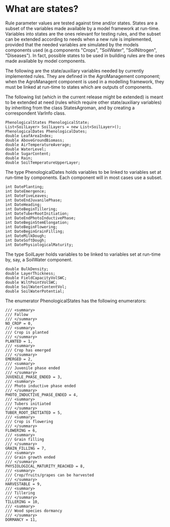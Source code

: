 # What are states?

Rule parameter values are tested against time and/or states. States are a subset of the variables made available by a model framework at run-time. Variables into states are the ones relevant for testing rules, and the subset can be extended  according to needs when a new rule is implemented, provided that the needed variables are simulated by the models components used (e.g.components "Crops", "SoilWater", "SoilNitrogen", "Diseases"). In fact, possible states to be used in building rules are the ones made available by model components. 

The following are the state/auxiliary variables needed by currently implemented rules. They are defined in the AgroManagement component; when the AgroManagent component is used in a modelling framework, they must be linked at run-time to states which are outputs of components.

The following list (which in the current release might be extended) is meant to be extended at need (rules which require other state/auxiliary variables) by inheriting from the class StatesAgroman, and by creating a correspondent VarInfo class.

```
PhenologicalStates PhenologicalState;
List<SoilLayer> SoilLayers = new List<SoilLayer>();
PhenologicalDates PhenologicalDates; 
double LeafAreaIndex;
double AboveGroundBiomass;
double AirTemperatureAverage;
double WaterLevel;
double SugarContent;
double Rain;
double SoilTemperatureUpperLayer;
```

The type PhenologicalDates holds variables to be linked to variables set at run-time by components. Each component will in most cases use a subset. 

```
int DatePlanting;
int DateEmergence;
int DateFiveLeaves;
int DateEndJuvanilePhase;
int DateHeading;
int DateBeginTillering;
int DateTuberRootInitiation;
int DateEndPhotoInductivePhase;
int DateBeginStemElongation;
int DateBeginFlowering;
int DateBeginGrainFilling;
int DateMilkDough;
int DateSoftDough;
int DatePhysiologicalMaturity;
```

The type SoilLayer holds variables to be linked to variables set at run-time by, say, a  SoilWater component. 

```
double BulkDensity;
double LayerThickness;
double FieldCapacityVolSWC;
double WiltPointVolSWC;
double SoilWaterContentVol;
double SoilWaterPotential;
```
The enumerator PhenologicalStates has the following enumerators:

```
/// <summary>
/// Fallow
/// </summary>
NO_CROP = 0,
/// <summary>
/// Crop is planted
/// </summary>
PLANTED = 1,
/// <summary>
/// Crop has emerged
/// </summary>
EMERGED = 2,
/// <summary>
/// Juvenile phase ended
/// </summary>
JUVENILE_PHASE_ENDED = 3,
/// <summary>
/// Photo inductive phase ended
/// </summary>
PHOTO_INDUCTIVE_PHASE_ENDED = 4,
/// <summary>
/// Tubers initiated
/// </summary>
TUBER_ROOT_INITIATED = 5,
/// <summary>
/// Crop is flowering
/// </summary>
FLOWERING = 6,
/// <summary>
/// Grain filling
/// </summary>
GRAIN_FILLING = 7,
/// <summary>
/// Grain growth ended
/// </summary>
PHYSIOLOGICAL_MATURITY_REACHED = 8,
/// <summary>
/// Crop/fruits/grapes can be harvested
/// </summary>
HARVESTABLE = 9,
/// <summary>
/// Tillering 
/// </summary>
TILLERING = 10,
/// <summary>
/// Wood species dormancy
/// </summary>
DORMANCY = 11,

```	